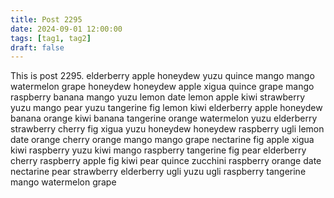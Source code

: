 ```yaml
---
title: Post 2295
date: 2024-09-01 12:00:00
tags: [tag1, tag2]
draft: false
---
```

This is post 2295.
elderberry
apple
honeydew
yuzu
quince
mango
mango
watermelon
grape
honeydew
honeydew
apple
xigua
quince
grape
mango
raspberry
banana
mango
yuzu
lemon
date
lemon
apple
kiwi
strawberry
yuzu
mango
pear
yuzu
tangerine
fig
lemon
kiwi
elderberry
apple
honeydew
banana
orange
kiwi
banana
tangerine
orange
watermelon
yuzu
elderberry
strawberry
cherry
fig
xigua
yuzu
honeydew
honeydew
raspberry
ugli
lemon
date
orange
cherry
orange
mango
mango
grape
nectarine
fig
apple
xigua
kiwi
raspberry
yuzu
kiwi
mango
raspberry
tangerine
fig
pear
elderberry
cherry
raspberry
apple
fig
kiwi
pear
quince
zucchini
raspberry
orange
date
nectarine
pear
strawberry
elderberry
ugli
yuzu
ugli
raspberry
tangerine
mango
watermelon
grape
